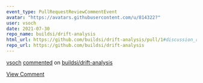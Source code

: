 ```yaml
---
event_type: PullRequestReviewCommentEvent
avatar: "https://avatars.githubusercontent.com/u/814322?"
user: vsoch
date: 2021-07-30
repo_name: buildsi/drift-analysis
html_url: https://github.com/buildsi/drift-analysis/pull/1#discussion_r680263896
repo_url: https://github.com/buildsi/drift-analysis
---
```


<a href='https://github.com/vsoch' target='_blank'>vsoch</a> <a href='https://github.com/buildsi/drift-analysis/pull/1#discussion_r680263896' target='_blank'>commented</a> on <a href='https://github.com/buildsi/drift-analysis' target='_blank'>buildsi/drift-analysis</a>

<a href='https://github.com/buildsi/drift-analysis/pull/1#discussion_r680263896' target='_blank'>View Comment</a>